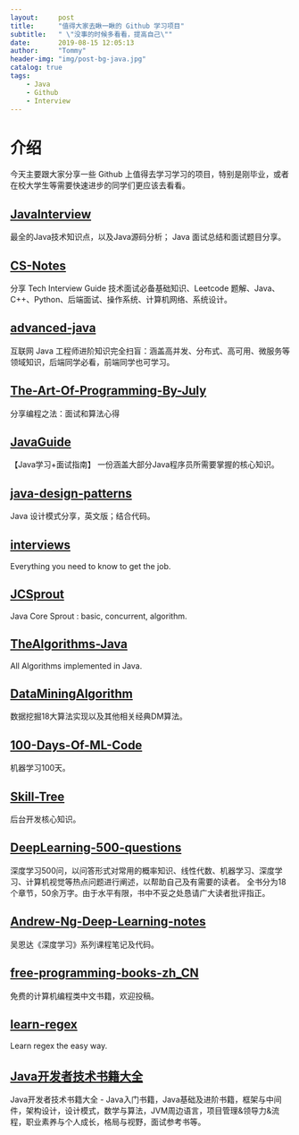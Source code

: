 ```yaml
---
layout:     post
title:      "值得大家去瞅一瞅的 Github 学习项目"
subtitle:   " \"没事的时候多看看，提高自己\""
date:       2019-08-15 12:05:13
author:     "Tommy"
header-img: "img/post-bg-java.jpg"
catalog: true
tags:
    - Java
    - Github
    - Interview
---
```


# 介绍
今天主要跟大家分享一些 Github 上值得去学习学习的项目，特别是刚毕业，或者在校大学生等需要快速进步的同学们更应该去看看。

## [JavaInterview](https://github.com/joyang1/JavaInterview)
最全的Java技术知识点，以及Java源码分析；
Java 面试总结和面试题目分享。

## [CS-Notes](https://github.com/CyC2018/CS-Notes)
分享 Tech Interview Guide 技术面试必备基础知识、Leetcode 题解、Java、C++、Python、后端面试、操作系统、计算机网络、系统设计。

## [advanced-java](https://github.com/doocs/advanced-java)
互联网 Java 工程师进阶知识完全扫盲：涵盖高并发、分布式、高可用、微服务等领域知识，后端同学必看，前端同学也可学习。

## [The-Art-Of-Programming-By-July](https://github.com/julycoding/The-Art-Of-Programming-By-July)
分享编程之法：面试和算法心得

## [JavaGuide](https://github.com/Snailclimb/JavaGuide)
【Java学习+面试指南】 一份涵盖大部分Java程序员所需要掌握的核心知识。

## [java-design-patterns](https://github.com/iluwatar/java-design-patterns)
Java 设计模式分享，英文版；结合代码。

## [interviews](https://github.com/kdn251/interviews)
Everything you need to know to get the job. 

## [JCSprout](https://github.com/crossoverJie/JCSprout)
Java Core Sprout : basic, concurrent, algorithm.

## [TheAlgorithms-Java](https://github.com/TheAlgorithms/Java)
All Algorithms implemented in Java.

## [DataMiningAlgorithm](https://github.com/linyiqun/DataMiningAlgorithm)
数据挖掘18大算法实现以及其他相关经典DM算法。

## [100-Days-Of-ML-Code](https://github.com/MLEveryday/100-Days-Of-ML-Code)
机器学习100天。

## [Skill-Tree](https://github.com/linw7/Skill-Tree)
后台开发核心知识。

## [DeepLearning-500-questions](https://github.com/scutan90/DeepLearning-500-questions)
深度学习500问，以问答形式对常用的概率知识、线性代数、机器学习、深度学习、计算机视觉等热点问题进行阐述，以帮助自己及有需要的读者。 全书分为18个章节，50余万字。由于水平有限，书中不妥之处恳请广大读者批评指正。

## [Andrew-Ng-Deep-Learning-notes](https://github.com/bighuang624/Andrew-Ng-Deep-Learning-notes)
吴恩达《深度学习》系列课程笔记及代码。

## [free-programming-books-zh_CN](https://github.com/justjavac/free-programming-books-zh_CN)
免费的计算机编程类中文书籍，欢迎投稿。

## [learn-regex](https://github.com/ziishaned/learn-regex/)
Learn regex the easy way.

## [Java开发者技术书籍大全](https://github.com/sorenduan/awesome-java-books)
Java开发者技术书籍大全 - Java入门书籍，Java基础及进阶书籍，框架与中间件，架构设计，设计模式，数学与算法，JVM周边语言，项目管理&领导力&流程，职业素养与个人成长，格局与视野，面试参考书等。